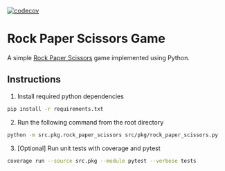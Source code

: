 [![codecov](https://codecov.io/gh/AmilaIndika789/Rock_Paper_Scissors_Game/graph/badge.svg?token=AQGALYRVOB)](https://codecov.io/gh/AmilaIndika789/Rock_Paper_Scissors_Game)

# Rock Paper Scissors Game

A simple [Rock Paper Scissors](https://wrpsa.com/) game implemented using Python.

## Instructions
1. Install required python dependencies
~~~zsh
pip install -r requirements.txt
~~~

2. Run the following command from the root directory

~~~zsh
python -m src.pkg.rock_paper_scissors src/pkg/rock_paper_scissors.py
~~~

3. [Optional] Run unit tests with coverage and pytest
~~~bash
coverage run --source src.pkg --module pytest --verbose tests
~~~
